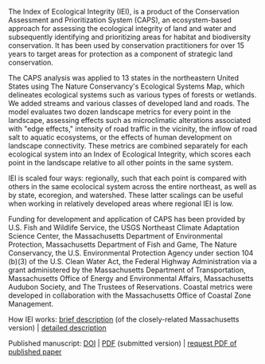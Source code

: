 ﻿The Index of Ecological Integrity (IEI), is a product of the Conservation Assessment and Prioritization System (CAPS), an ecosystem-based approach for assessing the ecological integrity of land and water and subsequently identifying and prioritizing areas for habitat and biodiversity conservation. It has been used by conservation practitioners for over 15 years to target areas for protection as a component of strategic land conservation.

The CAPS analysis was applied to 13 states in the northeastern United States using The Nature Conservancy's Ecological Systems Map, 
which delineates ecological systems such as various types of forests or wetlands. We added streams and various classes of 
developed land and roads. The model evaluates two dozen landscape metrics for every point in the landscape, assessing effects 
such as microclimatic alterations associated with "edge effects," intensity of road traffic in the vicinity, the inflow of 
road salt to aquatic ecosystems, or the effects of human development on landscape connectivity. These metrics are combined 
separately for each ecological system into an Index of Ecological Integrity, which scores each point in the landscape 
relative to all other points in the same system.

IEI is scaled four ways: regionally, such that each point is compared with others in the same ecolocical system across the 
entire northeast, as well as by state, ecoregion, and watershed. These latter scalings can be useful when working in 
relatively developed areas where regional IEI is low.

Funding for development and application of CAPS has been provided by U.S. Fish and Wildlife 
Service, the USGS Northeast Climate Adaptation Science Center, the Massachusetts Department of Environmental Protection, 
Massachusetts Department of Fish and Game, The Nature Conservancy, the U.S. Environmental Protection Agency under section 104 (b)(3) of the U.S. Clean Water Act, the Federal Highway Administration via a grant administered by the Massachusetts Department of Transportation, Massachusetts Office of Energy and 
Environmental Affairs, Massachusetts Audubon Society, and 
The Trustees of Reservations. Coastal metrics were developed in collaboration with the 
Massachusetts Office of Coastal Zone Management.

How IEI works: 
<a href="https://umasscaps.org/about/index.html" target="_blank" rel="noopener 
noreferrer"> brief description</a> (of the closely-related Massachusetts version)
 | <a href="https://umassdsl.org/DSLdocs//DSL_documentation_iei.pdf" target="_blank" rel="noopener 
noreferrer"> detailed description</a>


Published manuscript:
 <a href="https://doi.org/10.1007/s10980-018-0653-9" target="_blank" rel="noopener noreferrer">DOI</a>
 | <a href="https://umassdsl.org/DSLdocs/McGarigal_2018_LandEco.pdf" target="_blank" rel="noopener 
noreferrer">PDF</a> (submitted version)
 | <a href="https://umassdsl.webgis1.com/hesk/index.php?a=add&catid=3" target="_blank" rel="noopener noreferrer"> request PDF of published paper</a>
